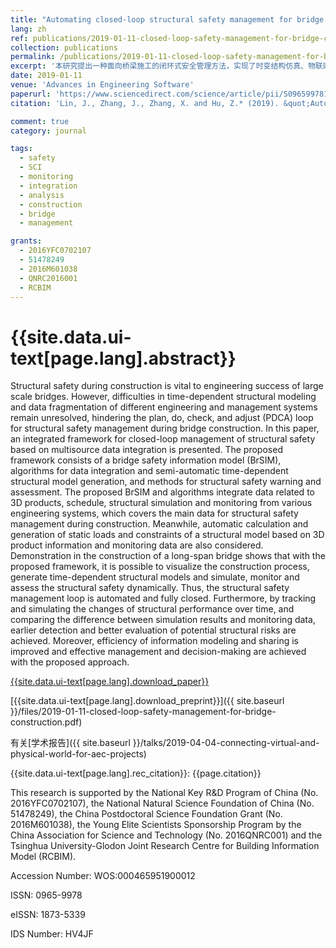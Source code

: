 ```yaml
---
title: "Automating closed-loop structural safety management for bridge construction through multisource data integration"
lang: zh
ref: publications/2019-01-11-closed-loop-safety-management-for-bridge-construction
collection: publications
permalink: /publications/2019-01-11-closed-loop-safety-management-for-bridge-construction
excerpt: '本研究提出一种面向桥梁施工的闭环式安全管理方法，实现了时变结构仿真、物联网监测与施工过程控制的集成，可根据监测数据与BIM模型动态生成整体结构或关键节点的有限元模型，用于分析'
date: 2019-01-11
venue: 'Advances in Engineering Software'
paperurl: 'https://www.sciencedirect.com/science/article/pii/S0965997818306689'
citation: 'Lin, J., Zhang, J., Zhang, X. and Hu, Z.* (2019). &quot;Automating closed-loop structural safety management for bridge construction through multisource data integration&quot; <i>Advances in Engineering Software</i>. 128: 152-168. doi: 10.1016/j.advengsoft.2018.11.013'

comment: true
category: journal

tags: 
  - safety
  - SCI
  - monitoring
  - integration
  - analysis
  - construction
  - bridge
  - management

grants:
  - 2016YFC0702107
  - 51478249
  - 2016M601038
  - QNRC2016001
  - RCBIM
---
```



{{site.data.ui-text[page.lang].abstract}}
====

Structural safety during construction is vital to engineering success of large scale bridges. However, difficulties in time-dependent structural modeling and data fragmentation of different engineering and management systems remain unresolved, hindering the plan, do, check, and adjust (PDCA) loop for structural safety management during bridge construction. In this paper, an integrated framework for closed-loop management of structural safety based on multisource data integration is presented. The proposed framework consists of a bridge safety information model (BrSIM), algorithms for data integration and semi-automatic time-dependent structural model generation, and methods for structural safety warning and assessment. The proposed BrSIM and algorithms integrate data related to 3D products, schedule, structural simulation and monitoring from various engineering systems, which covers the main data for structural safety management during construction. Meanwhile, automatic calculation and generation of static loads and constraints of a structural model based on 3D product information and monitoring data are also considered. Demonstration in the construction of a long-span bridge shows that with the proposed framework, it is possible to visualize the construction process, generate time-dependent structural models and simulate, monitor and assess the structural safety dynamically. Thus, the structural safety management loop is automated and fully closed. Furthermore, by tracking and simulating the changes of structural performance over time, and comparing the difference between simulation results and monitoring data, earlier detection and better evaluation of potential structural risks are achieved. Moreover, efficiency of information modeling and sharing is improved and effective management and decision-making are achieved with the proposed approach.

[{{site.data.ui-text[page.lang].download_paper}}](https://www.sciencedirect.com/science/article/pii/S0965997818306689)

[{{site.data.ui-text[page.lang].download_preprint}}]({{ site.baseurl }}/files/2019-01-11-closed-loop-safety-management-for-bridge-construction.pdf)

有关[学术报告]({{ site.baseurl }}/talks/2019-04-04-connecting-virtual-and-physical-world-for-aec-projects)


{{site.data.ui-text[page.lang].rec_citation}}: {{page.citation}}

This research is supported by the National Key R&D Program of China (No. 2016YFC0702107), the National Natural Science Foundation of China (No. 51478249), the China Postdoctoral Science Foundation Grant (No. 2016M601038), the Young Elite Scientists Sponsorship Program by the China Association for Science and Technology (No. 2016QNRC001) and the Tsinghua University-Glodon Joint Research Centre for Building Information Model (RCBIM).

Accession Number: WOS:000465951900012

ISSN: 0965-9978

eISSN: 1873-5339

IDS Number: HV4JF